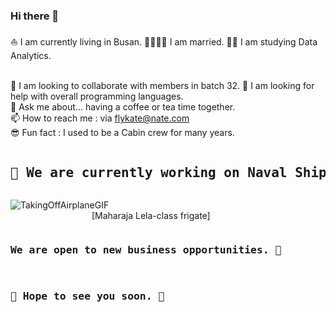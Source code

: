 ### Hi there 👋

⛵ I am currently living in Busan.
🫱🏻‍🫲🏻 I am married.
👩‍💻 I am studying Data Analytics.

<br>🧭 I am looking to collaborate with members in batch 32.
🚩 I am looking for help with overall programming languages.
<br>🤩 Ask me about... having a coffee or tea time together.
<br>📫 How to reach me : via flykate@nate.com
<br>😎 Fun fact : I used to be a Cabin crew for many years.

<pre>
<h2>🔭 We are currently working on Naval Shipbuilding projects</pre>

![TakingOffAirplaneGIF](https://github.com/danikatt/danikatt/assets/80234872/83da1104-dff6-462e-b37b-aea5f3632a61)
<br>&emsp;&emsp;&emsp;&emsp;&emsp;&emsp;&emsp;&emsp;&emsp; [Maharaja Lela-class frigate]
<pre>
<h3>We are open to new business opportunities. 🙌</h3>
<h3>🫡 Hope to see you soon. 🤗</h3></pre>

<!--
**danikatt/danikatt** is a ✨ _special_ ✨ repository because its `README.md` (this file) appears on your GitHub profile.

Here are some ideas to get you started:

- 🔭 I’m currently working on ...
- 🌱 I’m currently learning ...
- 👯 I’m looking to collaborate on ...
- 🤔 I’m looking for help with ...
- 💬 Ask me about ...
- 📫 How to reach me: ...
- 😄 Pronouns: ...
- ⚡ Fun fact: ...
-->
